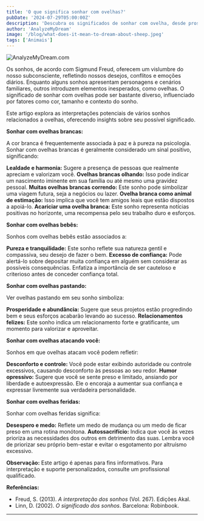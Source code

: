 ```yaml
---
title: 'O que significa sonhar com ovelhas?'
pubDate: '2024-07-29T05:00:00Z'
description: 'Descubra os significados de sonhar com ovelha, desde prosperidade e segurança até traição e medo.'
author: 'AnalyzeMyDream'
image: '/blog/what-does-it-mean-to-dream-about-sheep.jpeg'
tags: ['Animais']
---
```


![AnalyzeMyDream.com](/blog/what-does-it-mean-to-dream-about-sheep.jpeg)


Os sonhos, de acordo com Sigmund Freud, oferecem um vislumbre do nosso subconsciente, refletindo nossos desejos, conflitos e emoções diários. Enquanto alguns sonhos apresentam personagens e cenários familiares, outros introduzem elementos inesperados, como ovelhas. O significado de sonhar com ovelhas pode ser bastante diverso, influenciado por fatores como cor, tamanho e contexto do sonho.

Este artigo explora as interpretações potenciais de vários sonhos relacionados a ovelhas, oferecendo insights sobre seu possível significado.

**Sonhar com ovelhas brancas:**

A cor branca é frequentemente associada à paz e à pureza na psicologia. Sonhar com ovelhas brancas é geralmente considerado um sinal positivo, significando:

**Lealdade e harmonia:** Sugere a presença de pessoas que realmente apreciam e valorizam você.
**Ovelhas brancas olhando:** Isso pode indicar um nascimento iminente em sua família ou até mesmo uma gravidez pessoal. 
**Muitas ovelhas brancas correndo:** Este sonho pode simbolizar uma viagem futura, seja a negócios ou lazer.
**Ovelha branca como animal de estimação:** Isso implica que você tem amigos leais que estão dispostos a apoiá-lo.
**Acariciar uma ovelha branca:** Este sonho representa notícias positivas no horizonte, uma recompensa pelo seu trabalho duro e esforços.

**Sonhar com ovelhas bebês:**

Sonhos com ovelhas bebês estão associados a:

**Pureza e tranquilidade:** Este sonho reflete sua natureza gentil e compassiva, seu desejo de fazer o bem.
**Excesso de confiança:** Pode alertá-lo sobre depositar muita confiança em alguém sem considerar as possíveis consequências. Enfatiza a importância de ser cauteloso e criterioso antes de conceder confiança total.

**Sonhar com ovelhas pastando:**

Ver ovelhas pastando em seu sonho simboliza:

**Prosperidade e abundância:** Sugere que seus projetos estão progredindo bem e seus esforços acabarão levando ao sucesso.
**Relacionamentos felizes:** Este sonho indica um relacionamento forte e gratificante, um momento para valorizar e aproveitar.

**Sonhar com ovelhas atacando você:**

Sonhos em que ovelhas atacam você podem refletir:

**Desconforto e controle:** Você pode estar exibindo autoridade ou controle excessivos, causando desconforto às pessoas ao seu redor.
**Humor opressivo:** Sugere que você se sente preso e limitado, ansiando por liberdade e autoexpressão. Ele o encoraja a aumentar sua confiança e expressar livremente sua verdadeira personalidade.

**Sonhar com ovelhas feridas:**

Sonhar com ovelhas feridas significa:

**Desespero e medo:** Reflete um medo de mudança ou um medo de ficar preso em uma rotina monótona.
**Autossacrifício:** Indica que você às vezes prioriza as necessidades dos outros em detrimento das suas. Lembra você de priorizar seu próprio bem-estar e evitar o esgotamento por altruísmo excessivo.

**Observação:** Este artigo é apenas para fins informativos. Para interpretação e suporte personalizados, consulte um profissional qualificado.

**Referências:**

* Freud, S. (2013). *A interpretação dos sonhos* (Vol. 267). Edições Akal. 
* Linn, D. (2002). *O significado dos sonhos*. Barcelona: Robinbook.

---